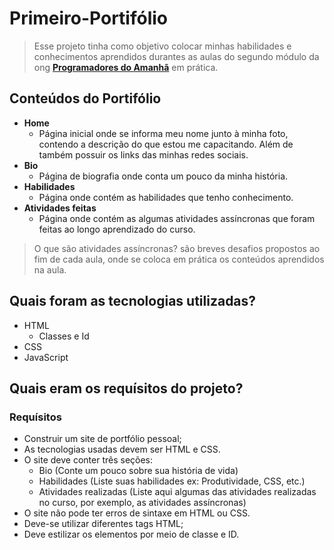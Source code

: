 # Primeiro-Portifólio

> Esse projeto tinha como objetivo colocar minhas habilidades e conhecimentos aprendidos durantes as aulas do segundo módulo da ong [__Programadores do Amanhã__](https://programadoresdoamanha.org) em prática.

## Conteúdos do Portifólio

- __Home__
    * Página inicial onde se informa meu nome junto à minha foto, contendo a descrição do que estou me capacitando. Além de também possuir os links das minhas redes sociais.
- __Bio__
    * Página de biografia onde conta um pouco da minha história.
- __Habilidades__
    * Página onde contém as habilidades que tenho conhecimento.
- __Atividades feitas__
    * Página onde contém as algumas atividades assíncronas que foram feitas ao longo aprendizado do curso.
> O que são atividades assíncronas? são breves desafios propostos ao fim de cada aula, onde se coloca em prática os conteúdos aprendidos na aula.


## Quais foram as tecnologias utilizadas?

- HTML
    * Classes e Id
- CSS
- JavaScript

## Quais eram os requísitos do projeto?

### Requísitos

* Construir um site de portfólio pessoal;
* As tecnologias usadas devem ser HTML e CSS.
* O site deve conter três seções:
   - Bio (Conte um pouco sobre sua história de vida)
   - Habilidades (Liste suas habilidades ex: Produtividade, CSS, etc.)
   - Atividades realizadas (Liste aqui algumas das atividades realizadas no curso, por exemplo, as atividades assíncronas)
* O site não pode ter erros de sintaxe em HTML ou CSS.
* Deve-se utilizar diferentes tags HTML;
* Deve estilizar os elementos por meio de classe e ID.

